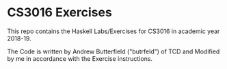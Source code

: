 # CS3016 Exercises

This repo contains the Haskell Labs/Exercises for CS3016 in academic year 2018-19.


The Code is written by Andrew Butterfield ("butrfeld") of TCD and Modified by me in accordance with the Exercise instructions.


